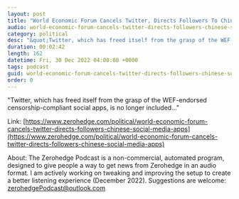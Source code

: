 ```yaml
---
layout: post
title: "World Economic Forum Cancels Twitter, Directs Followers To Chinese Social Media Apps"
audio: world-economic-forum-cancels-twitter-directs-followers-chinese-social-media-apps-1
category: political
desc: "&quot;Twitter, which has freed itself from the grasp of the WEF-endorsed censorship-compliant social apps, is no longer included...&quot;"
duration: 00:02:42
length: 162
datetime: Fri, 30 Dec 2022 04:00:00 +0000
tags: podcast
guid: world-economic-forum-cancels-twitter-directs-followers-chinese-social-media-apps-0
order: 0
---
```

&quot;Twitter, which has freed itself from the grasp of the WEF-endorsed censorship-compliant social apps, is no longer included...&quot;

Link: [https://www.zerohedge.com/political/world-economic-forum-cancels-twitter-directs-followers-chinese-social-media-apps](https://www.zerohedge.com/political/world-economic-forum-cancels-twitter-directs-followers-chinese-social-media-apps)

About: The Zerohedge Podcast is a non-commercial, automated program, designed to give people a way to get news from Zerohedge in an audio format.  I am actively working on tweaking and improving the setup to create a better listening experience (December 2022).  Suggestions are welcome: [zerohedgePodcast@outlook.com](mailto:zerohedgePodcast@outlook.com)